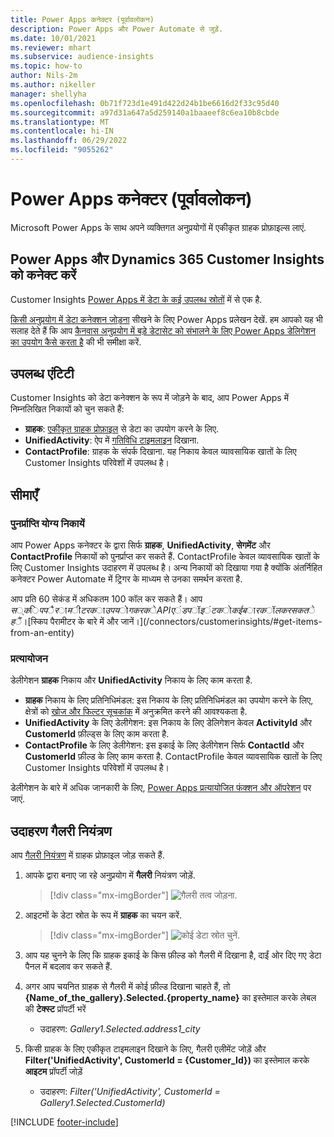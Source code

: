```yaml
---
title: Power Apps कनेक्टर (पूर्वावलोकन)
description: Power Apps और Power Automate से जुड़ें.
ms.date: 10/01/2021
ms.reviewer: mhart
ms.subservice: audience-insights
ms.topic: how-to
author: Nils-2m
ms.author: nikeller
manager: shellyha
ms.openlocfilehash: 0b71f723d1e491d422d24b1be6616d2f33c95d40
ms.sourcegitcommit: a97d31a647a5d259140a1baaeef8c6ea10b8cbde
ms.translationtype: MT
ms.contentlocale: hi-IN
ms.lasthandoff: 06/29/2022
ms.locfileid: "9055262"
---
```

# <a name="power-apps-connector-preview"></a>Power Apps कनेक्टर (पूर्वावलोकन)

Microsoft Power Apps के साथ अपने व्यक्तिगत अनुप्रयोगों में एकीकृत ग्राहक प्रोफ़ाइल्स लाएं.

## <a name="connect-power-apps-and-dynamics-365-customer-insights"></a>Power Apps और Dynamics 365 Customer Insights को कनेक्ट करें

Customer Insights [Power Apps में डेटा के कई उपलब्ध स्रोतों](/powerapps/maker/canvas-apps/working-with-data-sources) में से एक है.

[किसी अनुप्रयोग में डेटा कनेक्शन जोड़ना](/powerapps/maker/canvas-apps/add-data-connection) सीखने के लिए Power Apps प्रलेखन देखें. हम आपको यह भी सलाह देते हैं कि आप [कैनवास अनुप्रयोग में बड़े डेटासेट को संभालने के लिए Power Apps डेलिगेशन का उपयोग कैसे करता है](/powerapps/maker/canvas-apps/delegation-overview) की भी समीक्षा करें.

## <a name="available-entities"></a>उपलब्ध एंटिटी

Customer Insights को डेटा कनेक्शन के रूप में जोड़ने के बाद, आप Power Apps में निम्नलिखित निकायों को चुन सकते हैं:

- **ग्राहक**: [एकीकृत ग्राहक प्रोफ़ाइल](customer-profiles.md) से डेटा का उपयोग करने के लिए.
- **UnifiedActivity**: ऐप में [गतिविधि टाइमलाइन](activities.md) दिखाना.
- **ContactProfile**: ग्राहक के संपर्क दिखाना. यह निकाय केवल व्यावसायिक खातों के लिए Customer Insights परिवेशों में उपलब्ध है।

## <a name="limitations"></a>सीमाएँ

### <a name="retrievable-entities"></a>पुनर्प्राप्ति योग्य निकायें

आप Power Apps कनेक्टर के द्वारा सिर्फ **ग्राहक**, **UnifiedActivity**, **सेगमेंट** और **ContactProfile** निकायों को पुनर्प्राप्त कर सकते हैं. ContactProfile केवल व्यावसायिक खातों के लिए Customer Insights उदाहरण में उपलब्ध है। अन्य निकायों को दिखाया गया है क्योंकि अंतर्निहित कनेक्टर Power Automate में ट्रिगर के माध्यम से उनका समर्थन करता है.

आप प्रति 60 सेकंड में अधिकतम 100 कॉल कर सकते हैं। आप $स्किप पैरामीटर का उपयोग करके API एंडपॉइंट को कई बार कॉल कर सकते हैं। [$स्किप पैरामीटर के बारे में और जानें।](/connectors/customerinsights/#get-items-from-an-entity)

### <a name="delegation"></a>प्रत्यायोजन

डेलीगेशन **ग्राहक** निकाय और **UnifiedActivity** निकाय के लिए काम करता है. 

- **ग्राहक** निकाय के लिए प्रतिनिधिमंडल: इस निकाय के लिए प्रतिनिधिमंडल का उपयोग करने के लिए, क्षेत्रों को [खोज और फिल्टर सूचकांक](search-filter-index.md) में अनुक्रमित करने की आवश्यकता है.  
- **UnifiedActivity** के लिए डेलीगेशन: इस निकाय के लिए डेलिगेशन केवल **ActivityId** और **CustomerId** फ़ील्ड्स के लिए काम करता है.  
- **ContactProfile** के लिए डेलीगेशन: इस इकाई के लिए डेलीगेशन सिर्फ **ContactId** और **CustomerId** फ़ील्ड के लिए काम करता है. ContactProfile केवल व्यावसायिक खातों के लिए Customer Insights परिवेशों में उपलब्ध है।

डेलीगेशन के बारे में अधिक जानकारी के लिए, [Power Apps प्रत्यायोजित फंक्शन और ऑपरेशन](/powerapps/maker/canvas-apps/delegation-overview) पर जाएं. 

## <a name="example-gallery-control"></a>उदाहरण गैलरी नियंत्रण

आप [गैलरी नियंत्रण](/powerapps/maker/canvas-apps/add-gallery) में ग्राहक प्रोफ़ाइल जोड़ सकते हैं.

1. आपके द्वारा बनाए जा रहे अनुप्रयोग में **गैलरी** नियंत्रण जोड़ें.

    > [!div class="mx-imgBorder"]
    > ![गैलरी तत्व जोड़ना.](media/connector-powerapps9.png "गैलरी तत्व जोड़ें.")

2. आइटमों के डेटा स्रोत के रूप में **ग्राहक** का चयन करें.

    > [!div class="mx-imgBorder"]
    > ![कोई डेटा स्रोत चुनें.](media/choose-datasource-powerapps.png "कोई डेटा स्रोत चुनें.")

3. आप यह चुनने के लिए कि ग्राहक इकाई के किस फ़ील्ड को गैलरी में दिखाना है, दाईं ओर दिए गए डेटा पैनल में बदलाव कर सकते हैं.

4. अगर आप चयनित ग्राहक से गैलरी में कोई फ़ील्ड दिखाना चाहते हैं, तो **{Name_of_the_gallery}.Selected.{property_name}** का इस्तेमाल करके लेबल की **टेक्स्ट** प्रॉपर्टी भरें  
    - उदाहरण: _Gallery1.Selected.address1_city_

5. किसी ग्राहक के लिए एकीकृत टाइमलाइन दिखाने के लिए, गैलरी एलीमेंट जोड़ें और **Filter('UnifiedActivity', CustomerId = {Customer_Id})** का इस्तेमाल करके **आइटम** प्रॉपर्टी जोड़ें  
    - उदाहरण: _Filter('UnifiedActivity', CustomerId = Gallery1.Selected.CustomerId)_


[!INCLUDE [footer-include](includes/footer-banner.md)]
